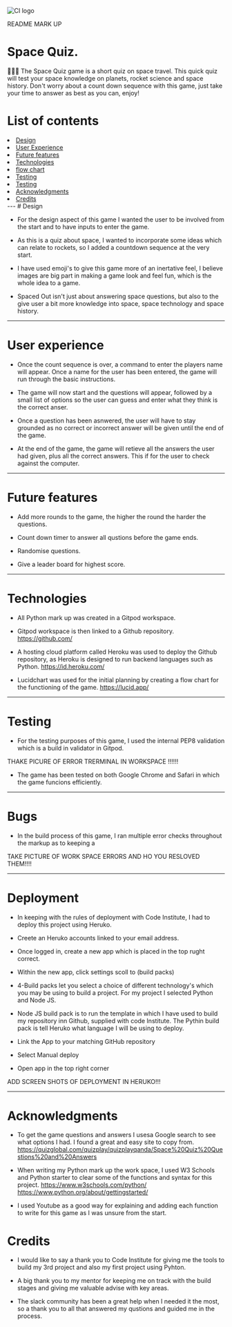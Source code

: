 ![CI logo](https://codeinstitute.s3.amazonaws.com/fullstack/ci_logo_small.png)

README MARK UP



# Space Quiz.

👨🏻‍🚀 The Space  Quiz game is a short quiz on space travel. This quick quiz will test your space knowledge on planets, rocket science and space history. Don't worry about a count down sequence with this game, just take your time to answer as best as you can, enjoy!

# List of contents
<li><a href="#design ">Design</a></li>
<li><a href="#user-experience ">User Experience</a></li>
<li><a href="#future-features">Future features</a></li>
<li><a href="#technologies">Technologies</a></li>
<li><a href="#flow-chart">flow chart</a></li>
<li><a href="#testing">Testing</a></li>
<li><a href="#deployment">Testing</a></li>
<li><a href="#acknowledgments">Acknowledgments</a></li>
<li><a href="#credits">Credits</a></li>
---
# Design

- For the design aspect of this game I wanted the user to be involved from the start and to have inputs to enter the game.

- As this is a quiz about space, I wanted to incorporate some ideas which can relate to rockets, so I added a countdown sequence at the very start.

- I have used emoji's to give this game more of an inertative feel, I believe images are big part in making a game look and feel fun, which is the whole idea to a game.

- Spaced Out isn't just about answering space questions, but also to the give user a bit more knowledge into space, space technology and space history.

--- 
# User experience

- Once the count sequence is over, a command to enter the players name will appear. Once a name for the user has been entered, the game will run through the basic instructions.


- The game will now start and the questions will appear, followed by a small list of options so the user can guess and enter what they think is the correct anser.


- Once a question has been asnwered, the user will have to stay grounded as no correct or incorrect answer will be given until the end of the game.

- At the end of the game, the game will retieve all the answers the user had given, plus all the correct answers. This if for the user to check against the computer.

---
# Future features
- Add more rounds to the game, the higher the round the harder the questions.

- Count down timer to answer all qustions before the game ends.

- Randomise questions.

- Give a leader board for highest score.

--- 

# Technologies 
- All Python mark up was created in a Gitpod workspace.

- Gitpod workspace is then linked to a Github repository. 
https://github.com/

- A hosting cloud platform called Heroku was used to deploy the Github repository, as Heroku is designed to run backend languages such as Python. 
https://id.heroku.com/

- Lucidchart was used for the initial planning by creating a flow chart for the functioning of the game.
https://lucid.app/

--- 

# Testing

- For the testing purposes of this game, I used the internal PEP8 validation which is a build in validator in Gitpod.

 THAKE PICURE OF ERROR TRERMINAL IN WORKSPACE !!!!!!

- The game has been tested on both Google Chrome and Safari in which the game funcions efficiently.

--- 

# Bugs

- In the build process of this game, I ran multiple error checks throughout the markup as to keeping a 

TAKE PICTURE OF WORK SPACE ERRORS AND HO YOU RESLOVED THEM!!!!

---

# Deployment 

- In keeping with the rules of deployment with Code Institute, I had to deploy this project using Heruko. 

- Creete an Heruko accounts linked to your email address.

- Once logged in, create a new app which is placed in the top rught correct.

- Within the new app, click settings scoll to (build packs)

- 4-Build packs let you select a choice of different technology's which you may be using to build a project. For my project I selected Python and Node JS. 

- Node JS build pack is to run the template in which I have used to build my repository inn Github, supplied with code Institute. The Pythin build pack is tell Heruko what language I will be using to deploy.

- Link the App to your matching GitHub repository

- Select Manual deploy

- Open app in the top right corner 

 ADD SCREEN SHOTS OF DEPLOYMENT IN HERUKO!!!

--- 

# Acknowledgments 
- To get the game questions and answers I usesa Google search to see what options I had. I found a great and easy site to copy from.
https://quizglobal.com/quizplay/quizplayqanda/Space%20Quiz%20Questions%20and%20Answers

- When writing my Python mark up the work space, I used W3 Schools and Python starter to clear some of the functions and syntax for this project.
https://www.w3schools.com/python/
https://www.python.org/about/gettingstarted/

- I used Youtube as a good way for explaining and adding each function to write for this game as I was unsure from the start. 

# Credits
- I would like to say a thank you to Code Institute for giving me the tools to build my 3rd project and also my first project using Pyhton.

- A big thank you to my mentor for keeping me on track with the build stages and giving me valuable advise with key areas.

- The slack community has been a great help when I needed it the most, so a thank you to all that answered my qustions and guided me in the process.


